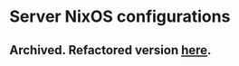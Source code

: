 # Server NixOS configurations

## Archived. Refactored version [here](https://github.com/cofob/infra).
